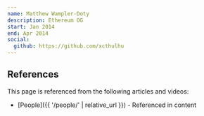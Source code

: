 ```yaml
---
name: Matthew Wampler-Doty
description: Ethereum OG
start: Jan 2014
end: Apr 2014
social:
  github: https://github.com/xcthulhu
---
```


## References

This page is referenced from the following articles and videos:

- [People]({{ '/people/' | relative_url }}) - Referenced in content